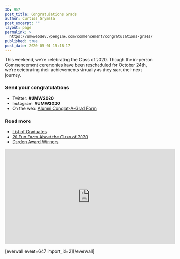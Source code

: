 ```yaml
---
ID: 957
post_title: Congratulations Grads
author: Curtiss Grymala
post_excerpt: ""
layout: page
permalink: >
  https://umwwebdev.wpengine.com/commencement/congratulations-grads/
published: true
post_date: 2020-05-01 15:18:17
---
```

<!-- wp:html -->
<div class="clearfix">
<div class="one-half first">
<p>This weekend, we’re celebrating the Class of 2020. Though the in-person Commencement ceremonies have been rescheduled for October 24th, we’re celebrating their achievements virtually as they start their next journey.</p>
<h3>Send your congratulations</h3>
<ul>
<li>Twitter: <strong>#UMW2020</strong></li>
<li>Instagram: <strong>#UMW2020</strong></li>
<li>On the web: <a href="https://www.alumni.umw.edu/s/1588/rd17/interior.aspx?sid=1588&amp;gid=1&amp;pgid=2621&amp;cid=6065">Alumni Congrat-A-Grad Form</a></li>
</ul>

<h3>Read more</h3>
<ul><li><a href="http://umwwebdev.wpengine.com/commencement/sample-everwall-page/?preview=true#">List of Graduates</a></li><li><a href="http://umwwebdev.wpengine.com/commencement/sample-everwall-page/?preview=true#">20 Fun Facts About the Class of 2020</a></li><li><a href="http://umwwebdev.wpengine.com/commencement/sample-everwall-page/?preview=true#">Darden Award Winners</a></li></ul>
</div>
<div class="one-half">
<iframe width="560" height="315" src="https://www.youtube.com/embed/EW1__ujeekw" frameborder="0" allow="accelerometer; autoplay; encrypted-media; gyroscope; picture-in-picture" allowfullscreen></iframe>
</div>
</div>
<!-- /wp:html -->

<!-- wp:columns -->
<div class="wp-block-columns"><!-- wp:column -->
<div class="wp-block-column"></div>
<!-- /wp:column -->

<!-- wp:column -->
<div class="wp-block-column"></div>
<!-- /wp:column --></div>
<!-- /wp:columns -->

<!-- wp:shortcode -->
[everwall event=647 import_id=2][/everwall]
<!-- /wp:shortcode -->

<!-- wp:nextpage -->
<!--nextpage-->
<!-- /wp:nextpage -->